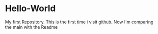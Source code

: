 # Hello-World
My first Repository.
This is the first time i visit github. Now I'm comparing the main with the Readme
